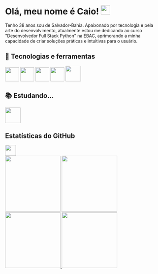 # Olá, meu nome é Caio! <img src="https://raw.githubusercontent.com/MartinHeinz/MartinHeinz/master/wave.gif" width="30px" height="30px" />
Tenho 38 anos sou de Salvador-Bahia. Apaixonado por tecnologia e pela arte do desenvolvimento, atualmente estou me dedicando ao curso "Desenvolvedor Full Stack Python" na EBAC, aprimorando a minha capacidade de criar soluções práticas e intuitivas para o usuário.

## 🔧 Tecnologias e ferramentas 
<img src="https://cdn.jsdelivr.net/gh/devicons/devicon@latest/icons/git/git-original.svg" width="45" height="45"/> <img src="https://cdn.jsdelivr.net/gh/devicons/devicon@latest/icons/html5/html5-original.svg" width="45" height="45"/> <img src="https://cdn.jsdelivr.net/gh/devicons/devicon@latest/icons/css3/css3-original.svg" width="45" height="45"/> <img src="https://cdn.jsdelivr.net/gh/devicons/devicon@latest/icons/javascript/javascript-original.svg" width="45" height="45"/> <img src="https://cdn.jsdelivr.net/gh/devicons/devicon@latest/icons/jquery/jquery-plain-wordmark.svg" width="50" height="50"/>

## 📚 Estudando... 
<img src="https://cdn.jsdelivr.net/gh/devicons/devicon@latest/icons/jquery/jquery-plain-wordmark.svg" width="50" height="50"/>

## Estatísticas do GitHub 
<img src="https://i.pinimg.com/originals/65/c4/f4/65c4f452571be1261e9c623f7da488ac.gif" width=35px />

<div>
<a href="https://github.com/caiodiasol">
<img loading="lazy" height="180em" src="https://github-readme-stats.vercel.app/api?username=caiodiasol&show_icons=true&theme=tokyonight&include_all_commits=true&count_private=true"/>
<img loading="lazy" height="180em" src="https://github-readme-stats.vercel.app/api/top-langs/?username=caiodiasol&langs_count=7&theme=tokyonight"/>
<img loading="lazy" height="180em" src="https://github-readme-stats.vercel.app/api?username=caiodiasol&show_icons=true&theme=gotham&include_all_commits=true&count_private=true"/>
<img loading="lazy" height="180em" src="https://github-readme-stats.vercel.app/api/top-langs/?username=caiodiasol&langs_count=7&theme=gotham"/>
</div>

